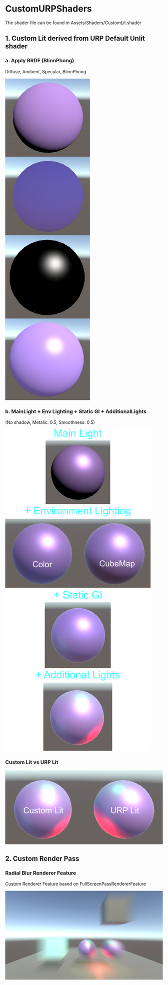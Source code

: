 # CustomURPShaders
The shader file can be found in Assets/Shaders/CustomLit.shader


## 1. Custom Lit derived from URP Default Unlit shader
### a. Apply BRDF (BlinnPhong)

Diffuse, Amibent, Specular, BlinnPhong

![BlinnPhong](/Images/BlinnPhong.png)


### b. MainLight + Env Lighting + Static GI + AdditionalLights

(No shadow, Metalic: 0.5, Smoothness: 0.5)

![URPPBR](/Images/URPPBR.png)


### Custom Lit vs URP Lit
![Comparison](/Images/Comparison.png)


## 2. Custom Render Pass
### Radial Blur Renderer Feature
Custom Renderer Feature based on FullScreenPassRendererFeature

![RadialBlur](/Images/RadialBlur.png)
